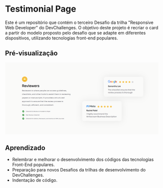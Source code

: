 # Testimonial Page

Este é um repositório que contém o terceiro Desafio da trilha "Responsive Web Developer" do DevChallenges. O objetivo deste projeto é recriar o card a partir do modelo proposto pelo desafio que se adapte em diferentes dispositivos, utilizando tecnologias front-end populares.

## Pré-visualização

<p align="center">
  <img src="CSS/Imagens/testimonial-print.png" alt="Print card"> 
</p>

## Aprendizado

- Relembrar e melhorar o desenvolvimento dos códigos das tecnologias Front-End populares.
- Preparação para novos Desafios da trilhas de desenvolvimento do DevChallenges.
- Indentação de código.




